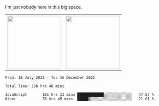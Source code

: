 I'm just nobody here in this big space.
<table>
  <tr>
    <th>
        <img height="175em" src="https://github-readme-stats.vercel.app/api/top-langs/?username=introbond&hide=css,html&layout=compact&theme=nord" />
    </th>
    <th><img height="175em" src="https://github-readme-stats.vercel.app/api/?username=introbond&theme=nord&show_icons=true&hide_border=true&&count_private=true&include_all_commits=true" /></th>
  </tr>
</table>

<!--START_SECTION:waka-->

```text
From: 18 July 2022 - To: 16 December 2022

Total Time: 336 hrs 46 mins

JavaScript       161 hrs 13 mins ████████████░░░░░░░░░░░░░   47.87 %
Other            70 hrs 45 mins  █████▒░░░░░░░░░░░░░░░░░░░   21.01 %
```

<!--END_SECTION:waka-->
